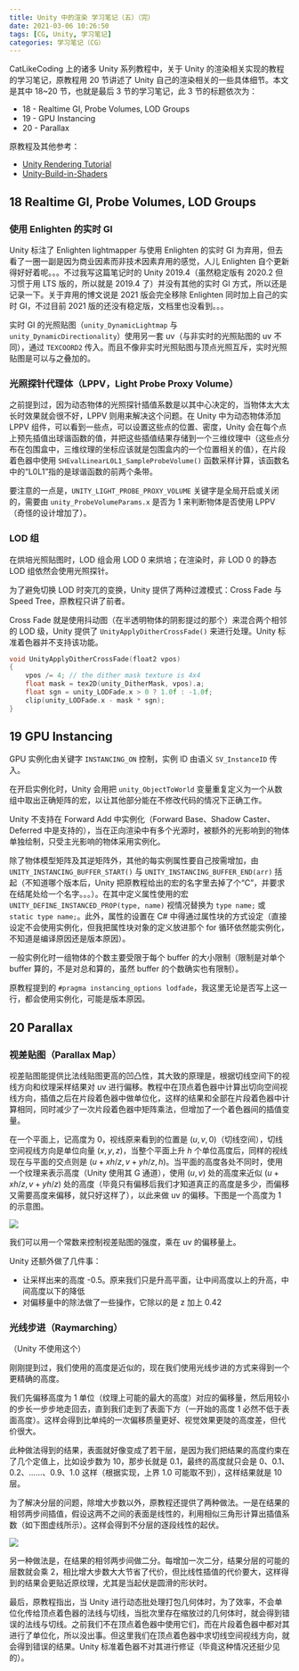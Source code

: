 ```yaml
---
title: Unity 中的渲染 学习笔记（五）（完）
date: 2021-03-06 10:26:50
tags: [CG, Unity, 学习笔记]
categories: 学习笔记（CG）
---
```


CatLikeCoding 上的诸多 Unity 系列教程中，关于 Unity 的渲染相关实现的教程的学习笔记，原教程用 20 节讲述了 Unity 自己的渲染相关的一些具体细节。本文是其中 18~20 节，也就是最后 3 节的学习笔记，此 3 节的标题依次为：

* 18 - Realtime GI, Probe Volumes, LOD Groups
* 19 - GPU Instancing
* 20 - Parallax

原教程及其他参考：

* [Unity Rendering Tutorial](https://catlikecoding.com/unity/tutorials/rendering/)
* [Unity-Build-in-Shaders](https://github.com/TwoTailsGames/Unity-Built-in-Shaders)

<!-- more -->

## 18 Realtime GI, Probe Volumes, LOD Groups

### 使用 Enlighten 的实时 GI

Unity 标注了 Enlighten lightmapper 与使用 Enlighten 的实时 GI 为弃用，但去看了一圈一副是因为商业因素而非技术因素弃用的感觉，人儿 Enlighten 自个更新得好好着呢。。。不过我写这篇笔记时的 Unity 2019.4（虽然稳定版有 2020.2 但习惯于用 LTS 版的，所以就是 2019.4 了）并没有其他的实时 GI 方式，所以还是记录一下。关于弃用的博文说是 2021 版会完全移除 Enlighten 同时加上自己的实时 GI，不过目前 2021 版的还没有稳定版，文档里也没看到。。。

实时 GI 的光照贴图（`unity_DynamicLightmap` 与 `unity_DynamicDirectionality`）使用另一套 uv（与非实时的光照贴图的 uv 不同），通过 `TEXCOORD2` 传入。而且不像非实时光照贴图与顶点光照互斥，实时光照贴图是可以与之叠加的。

### 光照探针代理体（LPPV，Light Probe Proxy Volume）

之前提到过，因为动态物体的光照探针插值系数是以其中心决定的，当物体太大太长时效果就会很不好，LPPV 则用来解决这个问题。在 Unity 中为动态物体添加 LPPV 组件，可以看到一些点，可以设置这些点的位置、密度，Unity 会在每个点上预先插值出球谐函数的值，并把这些插值结果存储到一个三维纹理中（这些点分布在包围盒中，三维纹理的坐标应该就是包围盒内的一个位置相关的值），在片段着色器中使用 `SHEvalLinearL0L1_SampleProbeVolume()` 函数采样计算，该函数名中的“L0L1”指的是球谐函数的前两个条带。

要注意的一点是，`UNITY_LIGHT_PROBE_PROXY_VOLUME` 关键字是全局开启或关闭的，需要由 `unity_ProbeVolumeParams.x` 是否为 1 来判断物体是否使用 LPPV（奇怪的设计增加了）。

### LOD 组

在烘培光照贴图时，LOD 组会用 LOD 0 来烘培；在渲染时，非 LOD 0 的静态 LOD 组依然会使用光照探针。

为了避免切换 LOD 时突兀的变换，Unity 提供了两种过渡模式：Cross Fade 与 Speed Tree，原教程只讲了前者。

Cross Fade 就是使用抖动图（在半透明物体的阴影提过的那个）来混合两个相邻的 LOD 级，Unity 提供了 `UnityApplyDitherCrossFade()` 来进行处理。Unity 标准着色器并不支持该功能。

```c
void UnityApplyDitherCrossFade(float2 vpos)
{
    vpos /= 4; // the dither mask texture is 4x4
    float mask = tex2D(unity_DitherMask, vpos).a;
    float sgn = unity_LODFade.x > 0 ? 1.0f : -1.0f;
    clip(unity_LODFade.x - mask * sgn);
}
```

## 19 GPU Instancing

GPU 实例化由关键字 `INSTANCING_ON` 控制，实例 ID 由语义 `SV_InstanceID` 传入。

在开启实例化时，Unity 会用把 `unity_ObjectToWorld` 变量重复定义为一个从数组中取出正确矩阵的宏，以让其他部分能在不修改代码的情况下正确工作。

Unity 不支持在 Forward Add 中实例化（Forward Base、Shadow Caster、Deferred 中是支持的），当在正向渲染中有多个光源时，被额外的光影响到的物体单独绘制，只受主光影响的物体采用实例化。

除了物体模型矩阵及其逆矩阵外，其他的每实例属性要自己按需增加，由 `UNITY_INSTANCING_BUFFER_START()` 与 `UNITY_INSTANCING_BUFFER_END(arr)` 括起（不知道哪个版本后，Unity 把原教程给出的宏的名字里去掉了个“C”，并要求在结尾处给一个名字。。。）。在其中定义属性使用的宏 `UNITY_DEFINE_INSTANCED_PROP(type, name)` 视情况替换为 `type name;` 或 `static type name;`。此外，属性的设置在 C# 中得通过属性块的方式设定（直接设定不会使用实例化，但我把属性块对象的定义放进那个 for 循环依然能实例化，不知道是编译原因还是版本原因）。

一般实例化时一组物体的个数主要受限于每个 buffer 的大小限制（限制是对单个 buffer 算的，不是对总和算的，虽然 buffer 的个数确实也有限制）。

原教程提到的 `#pragma instancing_options lodfade`，我这里无论是否写上这一行，都会使用实例化，可能是版本原因。

## 20 Parallax

### 视差贴图（Parallax Map）

视差贴图能提供比法线贴图更高的凹凸性，其大致的原理是，根据切线空间下的视线方向和纹理采样结果对 uv 进行偏移。教程中在顶点着色器中计算出切向空间视线方向，插值之后在片段着色器中做单位化，这样的结果和全部在片段着色器中计算相同，同时减少了一次片段着色器中矩阵乘法，但增加了一个着色器间的插值变量。

在一个平面上，记高度为 0，视线原来看到的位置是 $(u, v, 0)$（切线空间），切线空间视线方向是单位向量 $(x, y, z)$，当整个平面上升 $h$ 个单位高度后，同样的视线现在与平面的交点则是 $(u + xh/z, v + yh/z, h)$。当平面的高度各处不同时，使用一个纹理来表示高度（Unity 使用其 G 通道），使用 $(u, v)$ 处的高度来近似 $(u + xh/z, v + yh/z)$ 处的高度（毕竟只有偏移后我们才知道真正的高度是多少，而偏移又需要高度来偏移，就只好这样了），以此来做 uv 的偏移。下图是一个高度为 1 的示意图。

![](https://catlikecoding.com/unity/tutorials/rendering/part-20/parallax-mapping/raycasting.png)

我们可以用一个常数来控制视差贴图的强度，乘在 uv 的偏移量上。

Unity 还额外做了几件事：

* 让采样出来的高度 -0.5。原来我们只是升高平面，让中间高度以上的升高，中间高度以下的降低
* 对偏移量中的除法做了一些操作，它除以的是 z 加上 0.42

### 光线步进（Raymarching）

（Unity 不使用这个）

刚刚提到过，我们使用的高度是近似的，现在我们使用光线步进的方式来得到一个更精确的高度。

我们先偏移高度为 1 单位（纹理上可能的最大的高度）对应的偏移量，然后用较小的步长一步步地走回去，直到我们走到了表面下方（一开始的高度 1 必然不低于表面高度）。这样会得到比单纯的一次偏移质量更好、视觉效果更陡的高度差，但代价很大。

此种做法得到的结果，表面就好像变成了若干层，是因为我们把结果的高度约束在了几个定值上，比如设步数为 10，那步长就是 0.1，最终的高度就只会是 0、0.1、0.2、……、0.9、1.0 这样（根据实现，上界 1.0 可能取不到），这样结果就是 10 层。

为了解决分层的问题，除增大步数以外，原教程还提供了两种做法。一是在结果的相邻两步间插值，假设这两不之间的表面是线性的，利用相似三角形计算出插值系数（如下图虚线所示）。这样会得到不分层的逐段线性的起伏。

![](https://catlikecoding.com/unity/tutorials/rendering/part-20/raymarching/line-line-intersection.png)

另一种做法是，在结果的相邻两步间做二分。每增加一次二分，结果分层的可能的层数就会乘 2，相比增大步数大大节省了代价，但比线性插值的代价要大，这样得到的结果会更贴近原纹理，尤其是当起伏是圆滑的形状时。

最后，原教程指出，当 Unity 进行动态批处理打包几何体时，为了效率，不会单位化传给顶点着色器的法线与切线，当批次里存在缩放过的几何体时，就会得到错误的法线与切线。之前我们不在顶点着色器中使用它们，而在片段着色器中都对其进行了单位化，所以没出事。但这里我们在顶点着色器中求切线空间视线方向，就会得到错误的结果。Unity 标准着色器不对其进行修证（毕竟这种情况还挺少见的）。